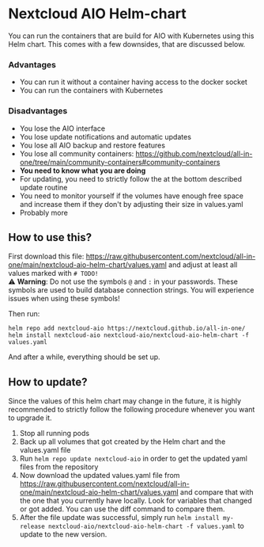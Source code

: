 # Nextcloud AIO Helm-chart

You can run the containers that are build for AIO with Kubernetes using this Helm chart. This comes with a few downsides, that are discussed below.

### Advantages
- You can run it without a container having access to the docker socket
- You can run the containers with Kubernetes

### Disadvantages
- You lose the AIO interface
- You lose update notifications and automatic updates
- You lose all AIO backup and restore features
- You lose all community containers: https://github.com/nextcloud/all-in-one/tree/main/community-containers#community-containers
- **You need to know what you are doing**
- For updating, you need to strictly follow the at the bottom described update routine
- You need to monitor yourself if the volumes have enough free space and increase them if they don't by adjusting their size in values.yaml
- Probably more

## How to use this?

First download this file: https://raw.githubusercontent.com/nextcloud/all-in-one/main/nextcloud-aio-helm-chart/values.yaml and adjust at least all values marked with `# TODO!`<br>
⚠️ **Warning**: Do not use the symbols `@` and `:` in your passwords. These symbols are used to build database connection strings. You will experience issues when using these symbols!

Then run:

```
helm repo add nextcloud-aio https://nextcloud.github.io/all-in-one/
helm install nextcloud-aio nextcloud-aio/nextcloud-aio-helm-chart -f values.yaml
```

And after a while, everything should be set up.

## How to update?
Since the values of this helm chart may change in the future, it is highly recommended to strictly follow the following procedure whenever you want to upgrade it.
1. Stop all running pods
1. Back up all volumes that got created by the Helm chart and the values.yaml file
1. Run `helm repo update nextcloud-aio` in order to get the updated yaml files from the repository
1. Now download the updated values.yaml file from https://raw.githubusercontent.com/nextcloud/all-in-one/main/nextcloud-aio-helm-chart/values.yaml and compare that with the one that you currently have locally. Look for variables that changed or got added. You can use the diff command to compare them.
1. After the file update was successful, simply run `helm install my-release nextcloud-aio/nextcloud-aio-helm-chart -f values.yaml` to update to the new version.
